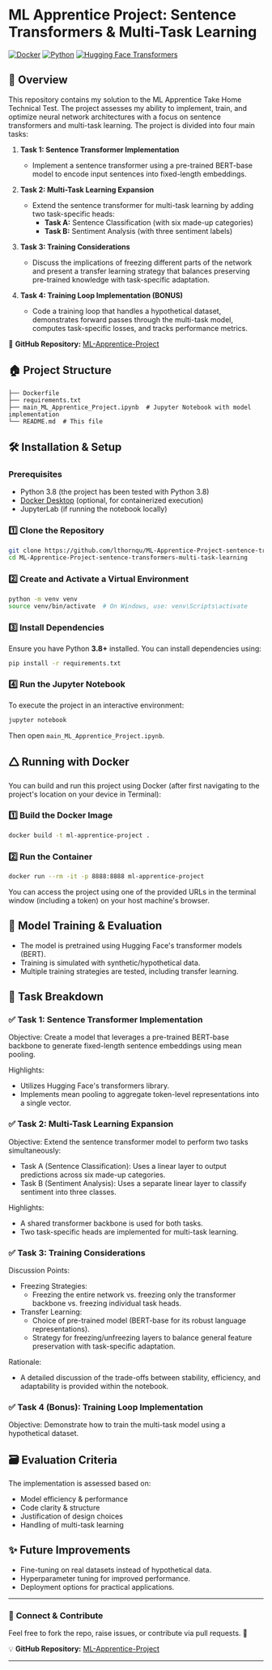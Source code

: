 # ML Apprentice Project: Sentence Transformers & Multi-Task Learning

[![Docker](https://img.shields.io/badge/Docker-Supported-blue.svg)](https://www.docker.com/)
[![Python](https://img.shields.io/badge/Python-3.8+-blue.svg)](https://www.python.org/)
[![Hugging Face Transformers](https://img.shields.io/badge/Transformers-HuggingFace-blue.svg)](https://huggingface.co/transformers/)

## 📌 Overview

This repository contains my solution to the ML Apprentice Take Home Technical Test. The project assesses my ability to implement, train, and optimize neural network architectures with a focus on sentence transformers and multi-task learning. The project is divided into four main tasks:

1. **Task 1: Sentence Transformer Implementation**  
   - Implement a sentence transformer using a pre-trained BERT-base model to encode input sentences into fixed-length embeddings.

2. **Task 2: Multi-Task Learning Expansion**  
   - Extend the sentence transformer for multi-task learning by adding two task-specific heads:
     - **Task A:** Sentence Classification (with six made-up categories)
     - **Task B:** Sentiment Analysis (with three sentiment labels)

3. **Task 3: Training Considerations**  
   - Discuss the implications of freezing different parts of the network and present a transfer learning strategy that balances preserving pre-trained knowledge with task-specific adaptation.

4. **Task 4: Training Loop Implementation (BONUS)**  
   - Code a training loop that handles a hypothetical dataset, demonstrates forward passes through the multi-task model, computes task-specific losses, and tracks performance metrics.

🔗 **GitHub Repository:** [ML-Apprentice-Project](https://github.com/lthornqu/ML-Apprentice-Project-sentence-transformers-multi-task-learning/)

## 🏠 Project Structure

```
├── Dockerfile
├── requirements.txt
├── main_ML_Apprentice_Project.ipynb  # Jupyter Notebook with model implementation
└── README.md  # This file
```

## 🛠 Installation & Setup

### Prerequisites
- Python 3.8 (the project has been tested with Python 3.8)
- [Docker Desktop](https://www.docker.com/products/docker-desktop) (optional, for containerized execution)
- JupyterLab (if running the notebook locally)

### 1️⃣ Clone the Repository

```bash
git clone https://github.com/lthornqu/ML-Apprentice-Project-sentence-transformers-multi-task-learning.git
cd ML-Apprentice-Project-sentence-transformers-multi-task-learning
```

### 2️⃣ Create and Activate a Virtual Environment
```bash
python -m venv venv
source venv/bin/activate  # On Windows, use: venv\Scripts\activate
```

### 3️⃣ Install Dependencies

Ensure you have Python **3.8+** installed. You can install dependencies using:

```bash
pip install -r requirements.txt
```

### 4️⃣ Run the Jupyter Notebook

To execute the project in an interactive environment:

```bash
jupyter notebook
```

Then open `main_ML_Apprentice_Project.ipynb`.

## 🛆 Running with Docker

You can build and run this project using Docker (after first navigating to the project's location on your device in Terminal):

### 1️⃣ Build the Docker Image

```bash
docker build -t ml-apprentice-project .
```

### 2️⃣ Run the Container

```bash
docker run --rm -it -p 8888:8888 ml-apprentice-project
```
You can access the project using one of the provided URLs in the terminal window (including a token) on your host machine's browser.

## 🏅 Model Training & Evaluation

- The model is pretrained using Hugging Face's transformer models (BERT).
- Training is simulated with synthetic/hypothetical data.
- Multiple training strategies are tested, including transfer learning.

## 📄 Task Breakdown

### ✅ Task 1: Sentence Transformer Implementation
Objective:
Create a model that leverages a pre-trained BERT-base backbone to generate fixed-length sentence embeddings using mean pooling.

Highlights:
- Utilizes Hugging Face's transformers library.
- Implements mean pooling to aggregate token-level representations into a single vector.

### ✅ Task 2: Multi-Task Learning Expansion
Objective:
Extend the sentence transformer model to perform two tasks simultaneously:
- Task A (Sentence Classification): Uses a linear layer to output predictions across six made-up categories.
- Task B (Sentiment Analysis): Uses a separate linear layer to classify sentiment into three classes.

Highlights:
- A shared transformer backbone is used for both tasks.
- Two task-specific heads are implemented for multi-task learning.

### ✅ Task 3: Training Considerations
Discussion Points:
- Freezing Strategies:
  - Freezing the entire network vs. freezing only the transformer backbone vs. freezing individual task heads.
- Transfer Learning:
  - Choice of pre-trained model (BERT-base for its robust language representations).
  - Strategy for freezing/unfreezing layers to balance general feature preservation with task-specific adaptation.

Rationale:
- A detailed discussion of the trade-offs between stability, efficiency, and adaptability is provided within the notebook.

### ✅ Task 4 (Bonus): Training Loop Implementation
Objective:
Demonstrate how to train the multi-task model using a hypothetical dataset.

## 🗃 Evaluation Criteria

The implementation is assessed based on:
- Model efficiency & performance
- Code clarity & structure
- Justification of design choices
- Handling of multi-task learning

## ✨ Future Improvements

- Fine-tuning on real datasets instead of hypothetical data.
- Hyperparameter tuning for improved performance.
- Deployment options for practical applications.

---

### 🔗 **Connect & Contribute**
Feel free to fork the repo, raise issues, or contribute via pull requests. 🚀  

💡 **GitHub Repository:** [ML-Apprentice-Project](https://github.com/lthornqu/ML-Apprentice-Project-sentence-transformers-multi-task-learning/)  

---

